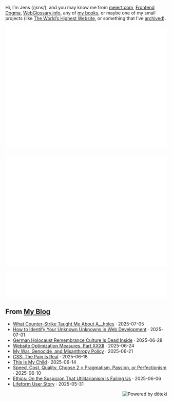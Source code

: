 Hi, I’m Jens (/jɛns/), and you may know me from [meiert.com](https://meiert.com/), [Frontend Dogma](https://frontenddogma.com/), [WebGlossary.info](https://webglossary.info/), any of [my books](https://www.goodreads.com/author/list/13623828.Jens_Oliver_Meiert), or maybe one of my small projects (like [The World’s Highest Website](https://worlds-highest-website.com/), or something that I’ve [archived](https://mirrors.meiert.org/)).

<!-- Metrics -->

[![Jens’s stats as per Metrics.](github-metrics.svg)](https://github.com/lowlighter/metrics)

[![Jens’s calendar.](github-metrics.plugin.isocalendar.fullyear.svg)](https://github.com/lowlighter/metrics/blob/master/source/plugins/isocalendar/README.md)

[![Jens’s facts.](github-metrics.plugin.habits.facts.svg)](https://github.com/lowlighter/metrics/blob/master/source/plugins/habits/README.md)

<!-- dōteki -->

<!-- blog start -->
## From [My Blog](https://meiert.com/)

- [What Counter-Strike Taught Me About A__holes](https://meiert.com/blog/counter-strike-and-a-holes/) · 2025-07-05
- [How to Identify Your Unknown Unknowns in Web Development](https://meiert.com/blog/identify-your-unknown-unknowns/) · 2025-07-01
- [German Holocaust Remembrance Culture Is Dead Inside](https://meiert.com/blog/german-holocaust-remembrance-culture/) · 2025-06-28
- [Website Optimization Measures, Part XXXII](https://meiert.com/blog/optimization-measures-32/) · 2025-06-24
- [My War, Genocide, and Misanthropy Policy](https://meiert.com/blog/my-war-genocide-and-misanthropy-policy/) · 2025-06-21
- [CSS: The Pain Is Real](https://meiert.com/blog/css-the-pain-is-real/) · 2025-06-18
- [This Is My Child](https://meiert.com/blog/this-is-my-child/) · 2025-06-14
- [Speed, Cost, Quality, Choose 2 = Pragmatism, Passion, or Perfectionism](https://meiert.com/blog/pragmatism-passion-or-perfectionism/) · 2025-06-10
- [Ethics: On the Suspicion That Utilitarianism Is Failing Us](https://meiert.com/blog/utilitarianism/) · 2025-06-06
- [Lifeform User Story](https://meiert.com/blog/lifeform-user-story/) · 2025-05-31
<!-- blog end -->

<a href="https://doteki.org"><img src="https://img.shields.io/badge/powered_by-d%C5%8Dteki-0?style=flat-square&labelColor=202b2d&color=5E936C" align="right" alt="Powered by dōteki"></a>